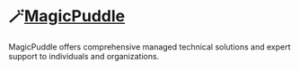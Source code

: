 # :magic_wand:[MagicPuddle](https://magicpuddle.netlify.app/)

MagicPuddle offers comprehensive managed technical solutions and expert support to individuals and organizations.
